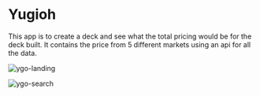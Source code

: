 # Yugioh

This app is to create a deck and see what the total pricing would be for the deck built. 
It contains the price from 5 different markets using an api for all the data.

![ygo-landing](https://github.com/user-attachments/assets/38e06cf7-9370-4a40-adce-c8ad89c942d3)

![ygo-search](https://github.com/user-attachments/assets/5fdd1397-b590-4679-a1b0-26e95604423b)

